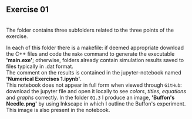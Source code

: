 ## Exercise 01

<br>
The folder contains three subfolders related to the three points of the exercise.<br>

In each of this folder there is a makefile: if deemed appropriate download the C++ files
and code the `make` command to generate the executable <strong>'main.exe'</strong>; otherwise,
folders already contain simulation results saved to files typically in .dat format.<br>
The comment on the results is contained in the jupyter-notebook named <strong>'Numerical Exercises 1.ipynb'</strong>.<br>
This notebook does not appear in full form when viewed through `GitHub`: download the jupyter file and
open it locally to see <em>colors</em>, <em>titles</em>, <em>equations</em> and <em>graphs</em> correctly.
In the folder `01.3` I produce an image, **'Buffon's Needle.png'** by using Inkscape in which I outline the Buffon's experiment.
This image is also present in the notebook.

